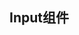 <script setup>
import demo1 from './demo1.vue'
import preview from '@/components/preview.vue'
</script>
## Input组件
<demo1 />
<preview comp-name='input' demo-name='demo1' />